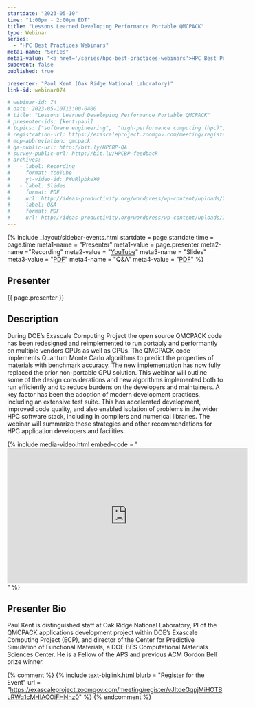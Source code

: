 ```yaml
---
startdate: "2023-05-10"
time: "1:00pm - 2:00pm EDT"
title: "Lessons Learned Developing Performance Portable QMCPACK"
type: Webinar
series: 
  - "HPC Best Practices Webinars"
meta1-name: "Series"
meta1-value: "<a href='/series/hpc-best-practices-webinars'>HPC Best Practices Webinars</a>"
subevent: false
published: true

presenter: "Paul Kent (Oak Ridge National Laboratory)"
link-id: webinar074

# webinar-id: 74
# date: 2023-05-10T13:00-0400
# title: "Lessons Learned Developing Performance Portable QMCPACK"
# presenter-ids: [kent-paul]
# topics: ["software engineering",  "high-performance computing (hpc)", "performance at leadership computing facilities", “online learning”]
# registration-url: https://exascaleproject.zoomgov.com/meeting/register/vJIsfu2tpj4tH5IPhwHyts07waBFxGIAvYo
# ecp-abbreviation: qmcpack
# qa-public-url: http://bit.ly/HPCBP-QA
# survey-public-url: http://bit.ly/HPCBP-feedback
# archives:
#   - label: Recording
#     format: YouTube
#     yt-video-id: PWuRlpbkeXQ
#   - label: Slides
#     format: PDF
#     url: http://ideas-productivity.org/wordpress/wp-content/uploads/2023/05/hpcbp-075-qmcpack.pdf
#   - label: Q&A
#     format: PDF
#     url: http://ideas-productivity.org/wordpress/wp-content/uploads/2023/05/hpcbp-074-qmcpack-qa.pdf
---
```

<!-- Event Sidebar -->
{% 	include _layout/sidebar-events.html 
  startdate = page.startdate
  time = page.time
meta1-name = "Presenter"
meta1-value = page.presenter
meta2-name ="Recording"
meta2-value = "<a href='https://www.youtube.com/watch?v=PWuRlpbkeXQ'>YouTube</a>"
meta3-name = "Slides"
meta3-value = "<a href='http://ideas-productivity.org/wordpress/wp-content/uploads/2023/05/hpcbp-075-qmcpack.pdf'>PDF</a>"
meta4-name = "Q&A"
meta4-value = "<a href='http://ideas-productivity.org/wordpress/wp-content/uploads/2023/05/hpcbp-074-qmcpack-qa.pdf'>PDF</a>"
%}

## Presenter

{{ page.presenter }}

## Description

During DOE’s Exascale Computing Project the open source QMCPACK code has been redesigned and reimplemented to run portably and performantly on multiple vendors GPUs as well as CPUs. The QMCPACK code implements Quantum Monte Carlo algorithms to predict the properties of materials with benchmark accuracy. The new implementation has now fully replaced the prior non-portable GPU solution. This webinar will outline some of the design considerations and new algorithms implemented both to run efficiently and to reduce burdens on the developers and maintainers. A key factor has been the adoption of modern development practices, including an extensive test suite. This has accelerated development, improved code quality, and also enabled isolation of problems in the wider HPC software stack, including in compilers and numerical libraries. The webinar will summarize these strategies and other recommendations for HPC application developers and facilities.

{%  include media-video.html
    embed-code = "<iframe width='560' height='315' src='https://www.youtube.com/embed/PWuRlpbkeXQ' title='YouTube video player;' frameborder='0' allow='accelerometer; autoplay; clipboard-write; encrypted-media; gyroscope; picture-in-picture' allowfullscreen></iframe>"
%}

## Presenter Bio

Paul Kent is distinguished staff at Oak Ridge National Laboratory, PI of the QMCPACK applications development project within DOE’s Exascale Computing Project (ECP), and director of the Center for Predictive Simulation of Functional Materials, a DOE BES Computational Materials Sciences Center. He is a Fellow of the APS and previous ACM Gordon Bell prize winner.

{% comment %}
{%  include text-biglink.html
    blurb = "Register for the Event"
    url = "https://exascaleproject.zoomgov.com/meeting/register/vJItdeGqpjMiHOTBuRWq1cMHIACOiFHNhz0"
%}
{% endcomment %}